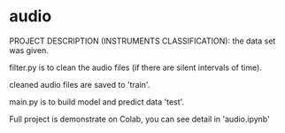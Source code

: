 # audio
PROJECT DESCRIPTION (INSTRUMENTS CLASSIFICATION): the data set was given. 

filter.py is to clean the audio files (if there are silent intervals of time). 

cleaned audio files are saved to 'train'. 

main.py is to build model and predict data 'test'.


Full project is demonstrate on Colab, you can see detail in 'audio.ipynb'

